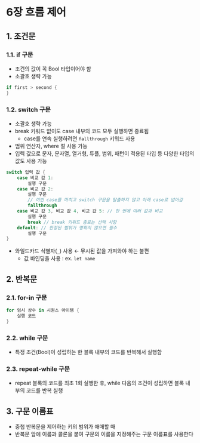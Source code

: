 # 6장 흐름 제어

## 1. 조건문

### 1.1. if 구문

- 조건의 값이 꼭 Bool 타입이어야 함
- 소괄호 생략 가능

```swift
if first > second {
}
```

### 1.2. switch 구문

- 소괄호 생략 가능
- break 키워드 없이도 case 내부의 코드 모두 실행하면 종료됨
    - case를 연속 실행하려면 `fallthrough` 키워드 사용
- 범위 연산자, where 절 사용 가능
- 입력 값으로 문자, 문자열, 열거형, 튜플, 범위, 패턴이 적용된 타입 등 다양한 타입의 값도 사용 가능

```swift
switch 입력 값 {
	case 비교 값 1:
		실행 구문
	case 비교 값 2:
		실행 구문
		// 이번 case를 마치고 switch 구문을 탈출하지 않고 아래 case로 넘어감
		fallthrough
	case 비교 값 3, 비교 값 4, 비교 값 5: // 한 번에 여러 값과 비교
		실행 구문
		break // break 키워드 종료는 선택 사항
	default: // 한정된 범위가 명확지 않으면 필수
		실행 구문
}
```

- 와일드카드 식별자(`_`) 사용 ← 무시된 값을 가져와야 하는 불편
    - 값 바인딩을 사용 : ex. `let name`

## 2. 반복문

### 2.1. for-in 구문

```swift
for 임시 상수 in 시퀀스 아이템 {
	실행 코드
}
```

### 2.2. while 구문

- 특정 조건(Bool)이 성립하는 한 블록 내부의 코드를 반복해서 실행함

### 2.3. repeat-while 구문

- repeat 블록의 코드를 최초 1회 실행한 후, 
while 다음의 조건이 성립하면 블록 내부의 코드를 반복 실행

## 3. 구문 이름표

- 중첩 반복문을 제어하는 키의 범위가 애매할 때
- 반복문 앞에 이름과 콜론을 붙여 구문의 이름을 지정해주는 구문 이름표를 사용한다
